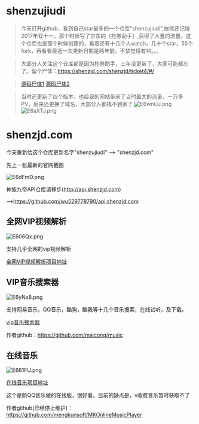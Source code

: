 # shenzujiudi

> 今天打开github，看到自己star最多的一个仓库"shenzujiudi",依稀还记得2017年双十一，那个时候写了京东的《抢券助手》,获得了大量的流量。这个仓库也是那个时候创建的，看着还有十几个人watch，几十个star，55个fork，再看看最近一次更新日期是两年前。不禁觉得有些。。。

> 大部分人关注这个仓库都是因为抢券助手，三年没更新了，大家可能都忘了。留个尸体：https://shenzjd.com/shenzjd/ticket4/#/

> [源码尸体1](./Ticket)
> [源码尸体2](./ticketAssistant)


> 当时还更新了四个版本，也给我的网站带来了当时最大的流量，一万多PV，后来还更换了域名，大部分人都找不到家了
> ![E6wnUJ.png](https://s2.ax1x.com/2019/05/08/E6wnUJ.png)
> ![E6aXTJ.png](https://s2.ax1x.com/2019/05/08/E6aXTJ.png)

# shenzjd.com

今天重新给这个仓库更新名字"shenzujiudi" --> "shenzjd.com"

先上一张最新的官网截图

![E6dFmD.png](https://s2.ax1x.com/2019/05/08/E6dFmD.png)

神族九帝API仓库请移步(http://api.shenzjd.com)

-->https://github.com/wu529778790/api.shenzjd.com

## 全网VIP视频解析

![E606Qx.png](https://s2.ax1x.com/2019/05/08/E606Qx.png)

支持几乎全网的vip视频解析

[全网VIP视频解析项目地址](./video)

## VIP音乐搜索器

![E6yNa8.png](https://s2.ax1x.com/2019/05/08/E6yNa8.png)

支持网易音乐，QQ音乐，酷狗，酷我等十几个音乐搜索，在线试听，及下载。

[vip音乐搜索器](./music)

作者github：https://github.com/maicong/music

## 在线音乐

![E661FU.png](https://s2.ax1x.com/2019/05/08/E661FU.png)

[在线音乐项目地址](./MKmusic)

这个是防QQ音乐做的在线版，很好看。目前的缺点是，v收费音乐暂时获取不了

作者github(已经停止维护)：https://github.com/mengkunsoft/MKOnlineMusicPlayer
